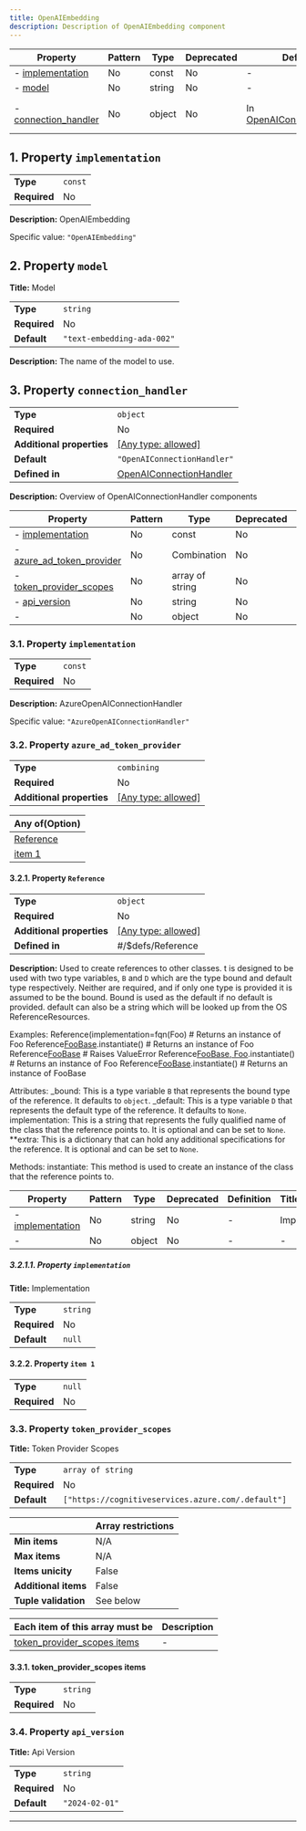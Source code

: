 ```yaml
---
title: OpenAIEmbedding
description: Description of OpenAIEmbedding component
---
```


| Property                                     | Pattern | Type   | Deprecated | Definition                                       | Title/Description                              |
| -------------------------------------------- | ------- | ------ | ---------- | ------------------------------------------------ | ---------------------------------------------- |
| - [implementation](#implementation )         | No      | const  | No         | -                                                | OpenAIEmbedding                                |
| - [model](#model )                           | No      | string | No         | -                                                | Model                                          |
| - [connection_handler](#connection_handler ) | No      | object | No         | In [OpenAIConnectionHandler](/docs/components/openaiconnectionhandler/overview) | Overview of OpenAIConnectionHandler components |

## <a name="implementation"></a>1. Property `implementation`

|              |         |
| ------------ | ------- |
| **Type**     | `const` |
| **Required** | No      |

**Description:** OpenAIEmbedding

Specific value: `"OpenAIEmbedding"`

## <a name="model"></a>2. Property `model`

**Title:** Model

|              |                            |
| ------------ | -------------------------- |
| **Type**     | `string`                   |
| **Required** | No                         |
| **Default**  | `"text-embedding-ada-002"` |

**Description:** The name of the model to use.

## <a name="connection_handler"></a>3. Property `connection_handler`

|                           |                                                                           |
| ------------------------- | ------------------------------------------------------------------------- |
| **Type**                  | `object`                                                                  |
| **Required**              | No                                                                        |
| **Additional properties** | [[Any type: allowed]](# "Additional Properties of any type are allowed.") |
| **Default**               | `"OpenAIConnectionHandler"`                                               |
| **Defined in**            | [OpenAIConnectionHandler](/docs/components/openaiconnectionhandler/overview)                             |

**Description:** Overview of OpenAIConnectionHandler components

| Property                                                                  | Pattern | Type            | Deprecated | Definition | Title/Description            |
| ------------------------------------------------------------------------- | ------- | --------------- | ---------- | ---------- | ---------------------------- |
| - [implementation](#connection_handler_implementation )                   | No      | const           | No         | -          | AzureOpenAIConnectionHandler |
| - [azure_ad_token_provider](#connection_handler_azure_ad_token_provider ) | No      | Combination     | No         | -          | -                            |
| - [token_provider_scopes](#connection_handler_token_provider_scopes )     | No      | array of string | No         | -          | Token Provider Scopes        |
| - [api_version](#connection_handler_api_version )                         | No      | string          | No         | -          | Api Version                  |
| - [](#connection_handler_additionalProperties )                           | No      | object          | No         | -          | -                            |

### <a name="connection_handler_implementation"></a>3.1. Property `implementation`

|              |         |
| ------------ | ------- |
| **Type**     | `const` |
| **Required** | No      |

**Description:** AzureOpenAIConnectionHandler

Specific value: `"AzureOpenAIConnectionHandler"`

### <a name="connection_handler_azure_ad_token_provider"></a>3.2. Property `azure_ad_token_provider`

|                           |                                                                           |
| ------------------------- | ------------------------------------------------------------------------- |
| **Type**                  | `combining`                                                               |
| **Required**              | No                                                                        |
| **Additional properties** | [[Any type: allowed]](# "Additional Properties of any type are allowed.") |

| Any of(Option)                                                    |
| ----------------------------------------------------------------- |
| [Reference](#connection_handler_azure_ad_token_provider_anyOf_i0) |
| [item 1](#connection_handler_azure_ad_token_provider_anyOf_i1)    |

#### <a name="connection_handler_azure_ad_token_provider_anyOf_i0"></a>3.2.1. Property `Reference`

|                           |                                                                           |
| ------------------------- | ------------------------------------------------------------------------- |
| **Type**                  | `object`                                                                  |
| **Required**              | No                                                                        |
| **Additional properties** | [[Any type: allowed]](# "Additional Properties of any type are allowed.") |
| **Defined in**            | #/$defs/Reference                                                         |

**Description:** Used to create references to other classes. t is designed to be used with two type variables, `B` and `D` which are
the type bound and default type respectively. Neither are required, and if only one type is provided it is assumed
to be the bound. Bound is used as the default if no default is provided. default can also be a string which will be
looked up from the OS ReferenceResources.

Examples:
    Reference(implementation=fqn(Foo)                           # Returns an instance of Foo
    Reference[FooBase](implementation=fqn(Foo)).instantiate()   # Returns an instance of Foo
    Reference[FooBase](implementation=fqn(Bar))                 # Raises ValueError
    Reference[FooBase, Foo]().instantiate()                     # Returns an instance of Foo
    Reference[FooBase]().instantiate()                          # Returns an instance of FooBase

Attributes:
    _bound: This is a type variable `B` that represents the bound type of the reference. It defaults to `object`.
    _default: This is a type variable `D` that represents the default type of the reference. It defaults to `None`.
    implementation: This is a string that represents the fully qualified name of the class that the reference points to. It is optional and can be set to `None`.
    **extra: This is a dictionary that can hold any additional specifications for the reference. It is optional and can be set to `None`.

Methods:
    instantiate: This method is used to create an instance of the class that the reference points to.

| Property                                                                                 | Pattern | Type   | Deprecated | Definition | Title/Description |
| ---------------------------------------------------------------------------------------- | ------- | ------ | ---------- | ---------- | ----------------- |
| - [implementation](#connection_handler_azure_ad_token_provider_anyOf_i0_implementation ) | No      | string | No         | -          | Implementation    |
| - [](#connection_handler_azure_ad_token_provider_anyOf_i0_additionalProperties )         | No      | object | No         | -          | -                 |

##### <a name="connection_handler_azure_ad_token_provider_anyOf_i0_implementation"></a>3.2.1.1. Property `implementation`

**Title:** Implementation

|              |          |
| ------------ | -------- |
| **Type**     | `string` |
| **Required** | No       |
| **Default**  | `null`   |

#### <a name="connection_handler_azure_ad_token_provider_anyOf_i1"></a>3.2.2. Property `item 1`

|              |        |
| ------------ | ------ |
| **Type**     | `null` |
| **Required** | No     |

### <a name="connection_handler_token_provider_scopes"></a>3.3. Property `token_provider_scopes`

**Title:** Token Provider Scopes

|              |                                                    |
| ------------ | -------------------------------------------------- |
| **Type**     | `array of string`                                  |
| **Required** | No                                                 |
| **Default**  | `["https://cognitiveservices.azure.com/.default"]` |

|                      | Array restrictions |
| -------------------- | ------------------ |
| **Min items**        | N/A                |
| **Max items**        | N/A                |
| **Items unicity**    | False              |
| **Additional items** | False              |
| **Tuple validation** | See below          |

| Each item of this array must be                                                | Description |
| ------------------------------------------------------------------------------ | ----------- |
| [token_provider_scopes items](#connection_handler_token_provider_scopes_items) | -           |

#### <a name="autogenerated_heading_2"></a>3.3.1. token_provider_scopes items

|              |          |
| ------------ | -------- |
| **Type**     | `string` |
| **Required** | No       |

### <a name="connection_handler_api_version"></a>3.4. Property `api_version`

**Title:** Api Version

|              |                |
| ------------ | -------------- |
| **Type**     | `string`       |
| **Required** | No             |
| **Default**  | `"2024-02-01"` |

----------------------------------------------------------------------------------------------------------------------------
